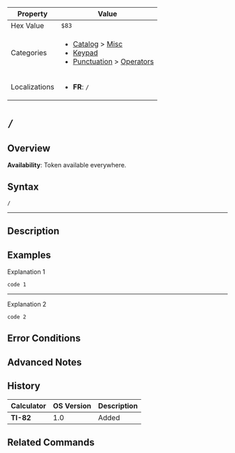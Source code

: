 | Property      | Value |
|---------------|-------|
| Hex Value     | `$83`|
| Categories    | <ul><li>[Catalog](<../categories/Catalog.md>) > [Misc](<../categories/Catalog.md#Misc>)</li><li>[Keypad](<../categories/Keypad.md>)</li><li>[Punctuation](<../categories/Punctuation.md>) > [Operators](<../categories/Punctuation.md#Operators>)</li></ul> |
| Localizations | <ul><li><b>FR</b>: `/`</li></ul> |

# `/`

## Overview



<b>Availability</b>: Token available everywhere.

## Syntax
`/`

<hr>

## Description


## Examples

Explanation 1
```ti-basic
code 1
```
---
Explanation 2
```ti-basic
code 2
```

## Error Conditions


## Advanced Notes


## History
| Calculator | OS Version | Description |
|------------|------------|-------------|
| <b>TI-82</b> | 1.0 | Added |

## Related Commands

